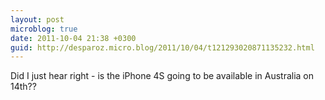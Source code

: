 ```yaml
---
layout: post
microblog: true
date: 2011-10-04 21:38 +0300
guid: http://desparoz.micro.blog/2011/10/04/t121293020871135232.html
---
```

Did I just hear right - is the iPhone 4S going to be available in Australia on 14th??
